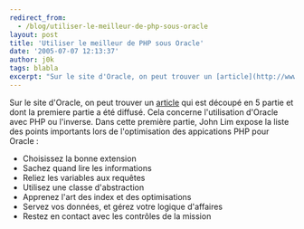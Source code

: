 ```yaml
---
redirect_from:
  - /blog/utiliser-le-meilleur-de-php-sous-oracle
layout: post
title: 'Utiliser le meilleur de PHP sous Oracle'
date: '2005-07-07 12:13:37'
author: j0k
tags: blabla
excerpt: "Sur le site d'Oracle, on peut trouver un [article](http://www.oracle.com/technology/pub/articles/deployphp/index.html) qui est découpé en 5 partie et dont la premiere partie a été diffusé. Cela concerne l'utilisation d'Oracle avec PHP ou l'inverse.     \nDans cette première partie, John Lim expose la liste des points importants lors de l'optimisation des      …"
---
```


Sur le site d'Oracle, on peut trouver un [article](http://www.oracle.com/technology/pub/articles/deployphp/index.html) qui est découpé en 5 partie et dont la premiere partie a été diffusé. Cela concerne l'utilisation d'Oracle avec PHP ou l'inverse.
Dans cette première partie, John Lim expose la liste des points importants lors de l'optimisation des appications PHP pour Oracle :

* Choisissez la bonne extension
* Sachez quand lire les informations
* Reliez les variables aux requêtes
* Utilisez une classe d'abstraction
* Apprenez l'art des index et des optimisations
* Servez vos données, et gérez votre logique d'affaires
* Restez en contact avec les contrôles de la mission
